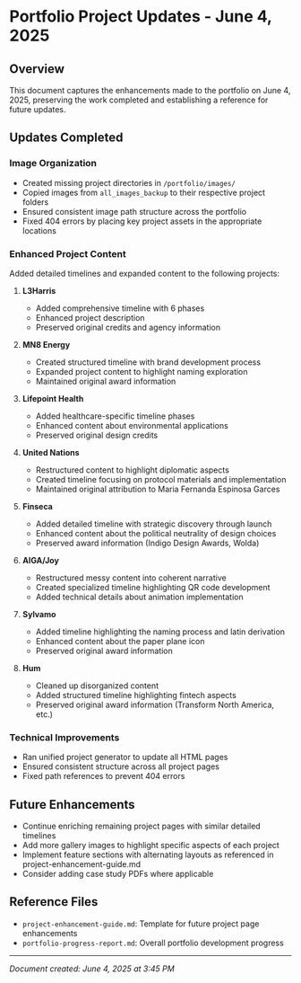 # Portfolio Project Updates - June 4, 2025

## Overview

This document captures the enhancements made to the portfolio on June 4, 2025, preserving the work completed and establishing a reference for future updates.

## Updates Completed

### Image Organization
- Created missing project directories in `/portfolio/images/` 
- Copied images from `all_images_backup` to their respective project folders
- Ensured consistent image path structure across the portfolio
- Fixed 404 errors by placing key project assets in the appropriate locations

### Enhanced Project Content
Added detailed timelines and expanded content to the following projects:

1. **L3Harris**
   - Added comprehensive timeline with 6 phases
   - Enhanced project description
   - Preserved original credits and agency information

2. **MN8 Energy**
   - Created structured timeline with brand development process
   - Expanded project content to highlight naming exploration
   - Maintained original award information

3. **Lifepoint Health**
   - Added healthcare-specific timeline phases
   - Enhanced content about environmental applications
   - Preserved original design credits

4. **United Nations**
   - Restructured content to highlight diplomatic aspects
   - Created timeline focusing on protocol materials and implementation
   - Maintained original attribution to Maria Fernanda Espinosa Garces

5. **Finseca**
   - Added detailed timeline with strategic discovery through launch
   - Enhanced content about the political neutrality of design choices
   - Preserved award information (Indigo Design Awards, Wolda)

6. **AIGA/Joy**
   - Restructured messy content into coherent narrative
   - Created specialized timeline highlighting QR code development
   - Added technical details about animation implementation

7. **Sylvamo**
   - Added timeline highlighting the naming process and latin derivation
   - Enhanced content about the paper plane icon
   - Preserved original award information

8. **Hum**
   - Cleaned up disorganized content
   - Added structured timeline highlighting fintech aspects
   - Preserved original award information (Transform North America, etc.)

### Technical Improvements
- Ran unified project generator to update all HTML pages
- Ensured consistent structure across all project pages
- Fixed path references to prevent 404 errors

## Future Enhancements
- Continue enriching remaining project pages with similar detailed timelines
- Add more gallery images to highlight specific aspects of each project
- Implement feature sections with alternating layouts as referenced in project-enhancement-guide.md
- Consider adding case study PDFs where applicable

## Reference Files
- `project-enhancement-guide.md`: Template for future project page enhancements
- `portfolio-progress-report.md`: Overall portfolio development progress

---

*Document created: June 4, 2025 at 3:45 PM*
